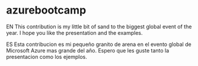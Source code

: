 # azurebootcamp
EN
This contribution is my little bit of sand to the biggest global event of the year. I hope you like the presentation and the examples.

ES
Esta contribucion es mi pequeño granito de arena en el evento global de Microsoft Azure mas grande del año. Espero que les guste tanto la presentacion como los ejemplos.